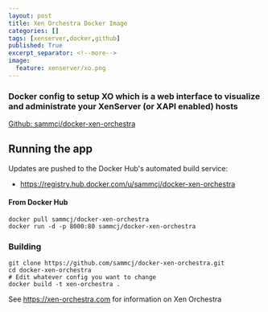```yaml
---
layout: post
title: Xen Orchestra Docker Image
categories: []
tags: [xenserver,docker,github]
published: True
excerpt_separator: <!--more-->
image:
  feature: xenserver/xo.png
---
```


### Docker config to setup XO which is a web interface to visualize and administrate your XenServer (or XAPI enabled) hosts

[Github: sammcj/docker-xen-orchestra](https://github.com/sammcj/docker-xen-orchestra)

## Running the app

Updates are pushed to the Docker Hub's automated build service:

* https://registry.hub.docker.com/u/sammcj/docker-xen-orchestra

#### From Docker Hub

```
docker pull sammcj/docker-xen-orchestra
docker run -d -p 8000:80 sammcj/docker-xen-orchestra
```

<!--more-->

### Building

```
git clone https://github.com/sammcj/docker-xen-orchestra.git
cd docker-xen-orchestra
# Edit whatever config you want to change
docker build -t xen-orchestra .
```

See https://xen-orchestra.com for information on Xen Orchestra
